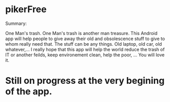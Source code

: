 # pikerFree

Summary:

One Man's trash. One Man's trash is another man treasure. This Android app will help people to give away their old and obsolescence stuff to give to whom really need that. The stuff can be any things. Old laptop, old car, old whatever,... I really hope that this app will help the world reduce the trash of IT or another feilds, keep environement clean, help the poor, ...
You will love it. 
# Still on progress at the very begining of the app.
